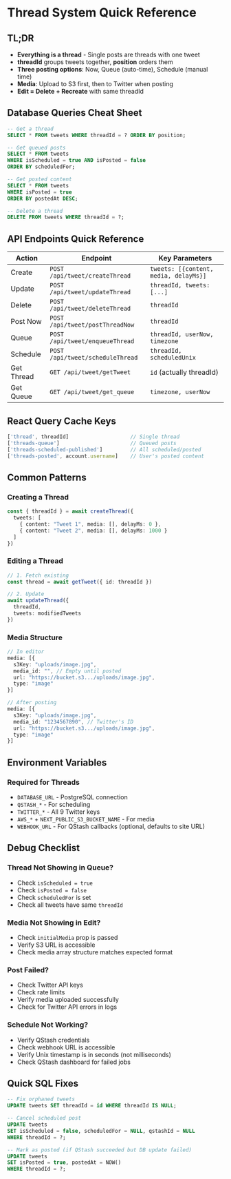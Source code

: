 # Thread System Quick Reference

## TL;DR
- **Everything is a thread** - Single posts are threads with one tweet
- **threadId** groups tweets together, **position** orders them
- **Three posting options**: Now, Queue (auto-time), Schedule (manual time)
- **Media**: Upload to S3 first, then to Twitter when posting
- **Edit = Delete + Recreate** with same threadId

## Database Queries Cheat Sheet

```sql
-- Get a thread
SELECT * FROM tweets WHERE threadId = ? ORDER BY position;

-- Get queued posts
SELECT * FROM tweets 
WHERE isScheduled = true AND isPosted = false 
ORDER BY scheduledFor;

-- Get posted content
SELECT * FROM tweets 
WHERE isPosted = true 
ORDER BY postedAt DESC;

-- Delete a thread
DELETE FROM tweets WHERE threadId = ?;
```

## API Endpoints Quick Reference

| Action | Endpoint | Key Parameters |
|--------|----------|----------------|
| Create | `POST /api/tweet/createThread` | `tweets: [{content, media, delayMs}]` |
| Update | `POST /api/tweet/updateThread` | `threadId, tweets: [...]` |
| Delete | `POST /api/tweet/deleteThread` | `threadId` |
| Post Now | `POST /api/tweet/postThreadNow` | `threadId` |
| Queue | `POST /api/tweet/enqueueThread` | `threadId, userNow, timezone` |
| Schedule | `POST /api/tweet/scheduleThread` | `threadId, scheduledUnix` |
| Get Thread | `GET /api/tweet/getTweet` | `id` (actually threadId) |
| Get Queue | `GET /api/tweet/get_queue` | `timezone, userNow` |

## React Query Cache Keys

```typescript
['thread', threadId]                    // Single thread
['threads-queue']                       // Queued posts
['threads-scheduled-published']         // All scheduled/posted
['threads-posted', account.username]    // User's posted content
```

## Common Patterns

### Creating a Thread
```typescript
const { threadId } = await createThread({ 
  tweets: [
    { content: "Tweet 1", media: [], delayMs: 0 },
    { content: "Tweet 2", media: [], delayMs: 1000 }
  ]
})
```

### Editing a Thread
```typescript
// 1. Fetch existing
const thread = await getTweet({ id: threadId })

// 2. Update
await updateThread({
  threadId,
  tweets: modifiedTweets
})
```

### Media Structure
```typescript
// In editor
media: [{
  s3Key: "uploads/image.jpg",
  media_id: "", // Empty until posted
  url: "https://bucket.s3.../uploads/image.jpg",
  type: "image"
}]

// After posting
media: [{
  s3Key: "uploads/image.jpg",
  media_id: "1234567890", // Twitter's ID
  url: "https://bucket.s3.../uploads/image.jpg",
  type: "image"
}]
```

## Environment Variables

### Required for Threads
- `DATABASE_URL` - PostgreSQL connection
- `QSTASH_*` - For scheduling
- `TWITTER_*` - All 9 Twitter keys
- `AWS_*` + `NEXT_PUBLIC_S3_BUCKET_NAME` - For media
- `WEBHOOK_URL` - For QStash callbacks (optional, defaults to site URL)

## Debug Checklist

### Thread Not Showing in Queue?
- Check `isScheduled = true`
- Check `isPosted = false`
- Check `scheduledFor` is set
- Check all tweets have same `threadId`

### Media Not Showing in Edit?
- Check `initialMedia` prop is passed
- Verify S3 URL is accessible
- Check media array structure matches expected format

### Post Failed?
- Check Twitter API keys
- Check rate limits
- Verify media uploaded successfully
- Check for Twitter API errors in logs

### Schedule Not Working?
- Verify QStash credentials
- Check webhook URL is accessible
- Verify Unix timestamp is in seconds (not milliseconds)
- Check QStash dashboard for failed jobs

## Quick SQL Fixes

```sql
-- Fix orphaned tweets
UPDATE tweets SET threadId = id WHERE threadId IS NULL;

-- Cancel scheduled post
UPDATE tweets 
SET isScheduled = false, scheduledFor = NULL, qstashId = NULL 
WHERE threadId = ?;

-- Mark as posted (if QStash succeeded but DB update failed)
UPDATE tweets 
SET isPosted = true, postedAt = NOW() 
WHERE threadId = ?;
```

